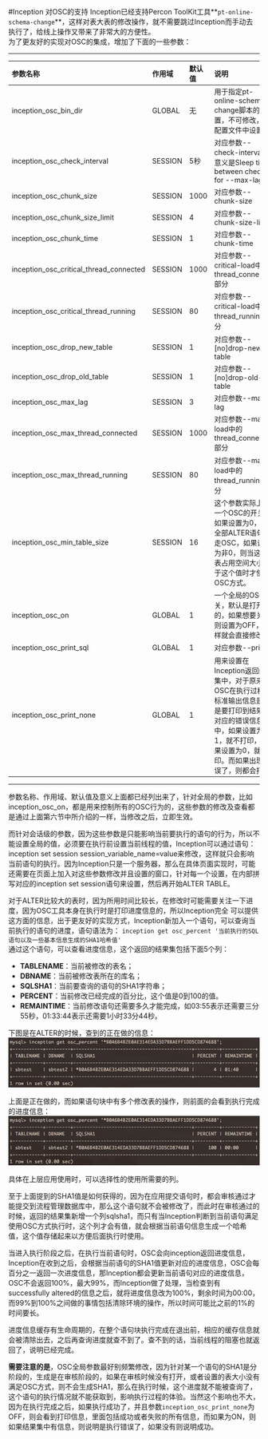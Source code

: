 #Inception 对OSC的支持
Inception已经支持Percon ToolKit工具**`pt-online-schema-change`**，这样对表大表的修改操作，就不需要跳过Inception而手动去执行了，给线上操作又带来了非常大的方便性。  
为了更友好的实现对OSC的集成，增加了下面的一些参数：  

--------
|参数名称                                	| 作用域  	 |默认值 	 |说明
|:-----------------------------------------------|:---------|:-------------------|:-------|
|inception_osc_bin_dir                   	| GLOBAL  	 |无     	 |用于指定pt-online-schema-change脚本的位置，不可修改，在配置文件中设置
|inception_osc_check_interval            	| SESSION 	 |5秒    	 |对应参数--check-interval，意义是Sleep time between checks for --max-lag.
|inception_osc_chunk_size                	| SESSION 	 |1000   	 |对应参数--chunk-size
|inception_osc_chunk_size_limit          	| SESSION 	 |4      	 |对应参数--chunk-size-limit
|inception_osc_chunk_time                	| SESSION 	 |1      	 |对应参数--chunk-time
|inception_osc_critical_thread_connected 	| SESSION 	 |1000   	 |对应参数--critical-load中的thread_connected部分
|inception_osc_critical_thread_running   	| SESSION 	 |80     	 |对应参数--critical-load中的thread_running部分
|inception_osc_drop_new_table            	| SESSION 	 |1      	 |对应参数--[no]drop-new-table
|inception_osc_drop_old_table            	| SESSION 	 |1      	 |对应参数--[no]drop-old-table
|inception_osc_max_lag                   	| SESSION 	 |3      	 |对应参数--max-lag
|inception_osc_max_thread_connected      	| SESSION 	 |1000   	 |对应参数--max-load中的thread_connected部分
|inception_osc_max_thread_running        	| SESSION 	 |80     	 |对应参数--max-load中的thread_running部分
|inception_osc_min_table_size            	| SESSION 	 |16     	 |这个参数实际上是一个OSC的开关，如果设置为0，则全部ALTER语句都走OSC，如果设置为非0，则当这个表占用空间大小大于这个值时才使用OSC方式。
|inception_osc_on                        	| GLOBAL  	 |1      	 |一个全局的OSC开关，默认是打开的，如果想要关闭则设置为OFF，这样就会直接修改
|inception_osc_print_sql                 	| GLOBAL  	 |1      	 |对应参数--print
|inception_osc_print_none                	| GLOBAL  	 |1      	 |用来设置在Inception返回结果集中，对于原来OSC在执行过程的标准输出信息是不是要打印到结果集对应的错误信息列中，如果设置为1，就不打印，如果设置为0，就打印。而如果出现错误了，则都会打印

----------


参数名称、作用域、默认值及意义上面都已经列出来了，针对全局的参数，比如inception_osc_on，都是用来控制所有的OSC行为的，这些参数的修改及查看都是通过上面第六节中所介绍的一样，当修改之后，立即生效。

而针对会话级的参数，因为这些参数是只能影响当前要执行的语句的行为，所以不能设置全局的值，必须要在执行前设置当前线程的值，Inception可以通过语句：inception set session session_variable_name=value来修改，这样就只会影响当前语句的执行。因为Inception只是一个服务器，那么在具体页面实现时，可能还需要在页面上加入对这些参数修改并且设置的窗口，针对每一个设置，在内部拼写对应的inception set session语句来设置，然后再开始ALTER TABLE。

对于ALTER比较大的表时，因为所用时间比较长，在修改时可能需要关注一下进度，因为OSC工具本身在执行时是打印进度信息的，所以Inception完全 可以提供这方面的信息，出于更友好的实现方式，Inception新加入一个语句，可以查询当前执行的语句的进度，语句语法为：
`inception get osc_percent '当前执行的SQL语句以及一些基本信息生成的SHA1哈希值'`  
通过这个语句，可以查看进度信息，这个返回的结果集包括下面5个列：

* **TABLENAME**：当前被修改的表名；
* **DBNAME**：当前被修改表所在的库名；
* **SQLSHA1**：当前要查询的语句的SHA1字符串；
* **PERCENT**：当前修改已经完成的百分比，这个值是0到100的值。
* **REMAINTIME**：当前修改语句还需要多久才能完成，如03:55表示还需要三分55秒，01:33:44表示还需要1小时33分44秒。

下图是在ALTER的时候，查到的正在做的信息：
![](images/osc.png)

上面是正在做的，而如果语句块中有多个修改表的操作，则前面的会看到执行完成的进度信息：
![](images/osccomplete.png)

具体在上层应用使用时，可以选择性的使用所需要的列。

至于上面提到的SHA1值是如何获得的，因为在应用提交语句时，都会审核通过才能提交到流程管理数据库中，那么这个语句就不会被修改了，而此时在审核通过的时候，返回的结果集新增一个列sqlsha1，而只有当Inception判断到当前语句满足使用OSC方式执行时，这个列才会有值，就会根据当前语句信息生成一个哈希值，这个值存储起来以方便后面执行时使用。

当进入执行阶段之后，在执行当前语句时，OSC会向inception返回进度信息，Inception在收到之后，会根据当前语句的SHA1值更新对应的进度信息，OSC会每百分之一返回一次进度信息，那Inception都会更新当前语句对应的进度信息，OSC不会返回100%，最大99%，而Inception做了处理，当检查到有successfully altered的信息之后，就将进度信息改为100%，剩余时间为00:00，而99%到100%之间做的事情包括清除环境的操作，所以时间可能比之前的1%的时间要长。

进度信息缓存有生命周期的，在整个语句块执行完成在退出前，相应的缓存信息就会被清除出去，之后再查询进度就查不到了。查不到的话，当前线程的阻塞也就返回了，说明已经完成。

**需要注意的是**，OSC全局参数最好别频繁修改，因为针对某一个语句的SHA1是分阶段的，生成是在审核阶段的，如果在审核时候没有打开，或者设置的表大小没有满足OSC方式，则不会生成SHA1，那么在执行时候，这个进度就不能被查询了，这个语句的执行情况就不能获取到，影响执行过程的体验。当然这个影响也不大，因为在执行完成之后，如果执行成功了，并且参数`inception_osc_print_none`为OFF，则会看到打印信息，里面包括成功或者失败的所有信息，而如果为ON，则如果结果集中有信息，则说明是执行错误了，如果没有则说明成功。
